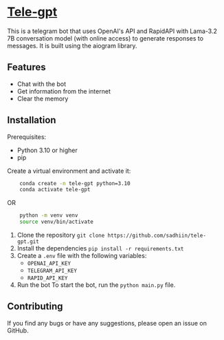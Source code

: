 # [Tele-gpt](https://t.me/teleegpt_bot)

This is a telegram bot that uses OpenAI's API and RapidAPI with Lama-3.2 7B conversation model (with online access) to generate responses to messages. It is built using the aiogram library.

## Features

- Chat with the bot
- Get information from the internet
- Clear the memory

## Installation

Prerequisites:
- Python 3.10 or higher
- pip

Create a virtual environment and activate it:
```bash
    conda create -n tele-gpt python=3.10
    conda activate tele-gpt
```
OR
```bash
    python -m venv venv
    source venv/bin/activate
```

1. Clone the repository `git clone https://github.com/sadhiin/tele-gpt.git`
2. Install the dependencies `pip install -r requirements.txt`
3. Create a `.env` file with the following variables:
    - `OPENAI_API_KEY`
    - `TELEGRAM_API_KEY`
    - `RAPID_API_KEY`
4. Run the bot
To start the bot, run the `python main.py` file.

## Contributing

If you find any bugs or have any suggestions, please open an issue on GitHub.

